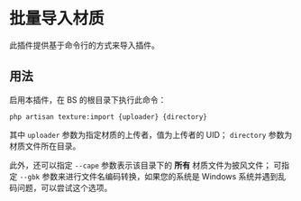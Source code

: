 # 批量导入材质

此插件提供基于命令行的方式来导入插件。

## 用法

启用本插件，在 BS 的根目录下执行此命令：

```
php artisan texture:import {uploader} {directory}
```

其中 `uploader` 参数为指定材质的上传者，值为上传者的 UID；
`directory` 参数为材质文件所在目录。

此外，还可以指定 `--cape` 参数表示该目录下的 **所有** 材质文件为披风文件；
可指定 `--gbk` 参数来进行文件名编码转换，如果您的系统是 Windows 系统并遇到乱码问题，可以尝试这个选项。
